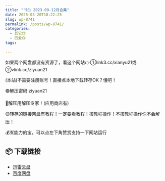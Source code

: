 ```yaml
---
title: "书白 2023.09-12月合集"
date: 2025-03-20T18:22:25
slug: wp-8741
permalink: /posts/wp-8741/
categories:
  - 其它📺
  - 四爱📺
tags:

---
```


如果两个网盘都没有资源了，看这个网站👉①link3.cc/xianyu21或②vlink.cc/ziyuan21

(本站)不需要注册账号！直接点本地下载转存OK？懂吧！

🟢解压密码:ziyuan21

🔵解压用解压专家！(应用商店有)

🟡转存的链接网盘有教程！一定要看教程！按教程操作！不按教程操作你不会解压！

💰🈶能力的宝，可以点左下角赞赏支持一下网站运行

## 📦 下载链接
- [迅雷云盘](https://blziyuan21.com/pay-download/8741?key=2f7bd1914a&down_id=0)
- [百度网盘](https://blziyuan21.com/pay-download/8741?key=2f7bd1914a&down_id=1)

